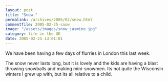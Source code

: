 ```yaml
---
layout: post
title: "Snow."
permalink: /archives/2005/02/snow.html
commentfile: 2005-02-25-snow
image: "/assets/images/snow_jasmine.jpg"
category: life in the UK
date: 2005-02-25 13:01:01
---
```


We have been having a few days of flurries in London this last week.

The snow never lasts long, but it is lovely and the kids are having a blast throwing snowballs and making mini-snowmen. Its not quite the Wisconsin winters I grew up with, but its all relative to a child.
